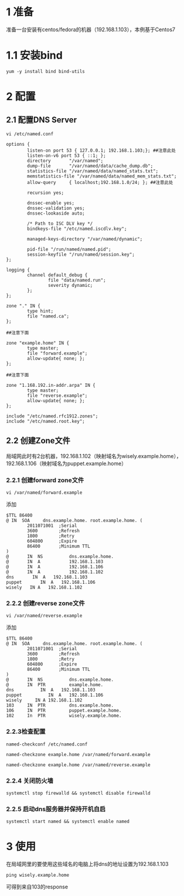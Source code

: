 # 1 准备

准备一台安装有centos/fedora的机器（192.168.1.103），本例基于Centos7

# 1.1 安装bind

`yum -y install bind bind-utils`

# 2 配置

## 2.1 配置DNS Server

`vi /etc/named.conf`


```
options {
        listen-on port 53 { 127.0.0.1; 192.168.1.103;}; ##注意此处
        listen-on-v6 port 53 { ::1; };
        directory       "/var/named";
        dump-file       "/var/named/data/cache_dump.db";
        statistics-file "/var/named/data/named_stats.txt";
        memstatistics-file "/var/named/data/named_mem_stats.txt";
        allow-query     { localhost;192.168.1.0/24; }; ##注意此处

        recursion yes;

        dnssec-enable yes;
        dnssec-validation yes;
        dnssec-lookaside auto;

        /* Path to ISC DLV key */
        bindkeys-file "/etc/named.iscdlv.key";

        managed-keys-directory "/var/named/dynamic";

        pid-file "/run/named/named.pid";
        session-keyfile "/run/named/session.key";
};

logging {
        channel default_debug {
                file "data/named.run";
                severity dynamic;
        };
};

zone "." IN {
        type hint;
        file "named.ca";
};

##注意下面

zone "example.home" IN {
        type master;
        file "forward.example";
        allow-update{ none; };
};

##注意下面

zone "1.168.192.in-addr.arpa" IN {
        type master;
        file "reverse.example";
        allow-update{ none; };
};

include "/etc/named.rfc1912.zones";
include "/etc/named.root.key";
```

## 2.2 创建Zone文件

局域网此时有2台机器，192.168.1.102（映射域名为wisely.example.home），192.168.1.106（映射域名为puppet.example.home）

### 2.2.1 创建forward zone文件

`vi /var/named/forward.example `

添加

```
$TTL 86400
@ IN  SOA     dns.example.home. root.example.home. (
        2011071001  ;Serial
        3600        ;Refresh
        1800        ;Retry
        604800      ;Expire
        86400       ;Minimum TTL
)
@       IN  NS          dns.example.home.
@       IN  A           192.168.1.103
@       IN  A           192.168.1.106
@       IN  A           192.168.1.102
dns       IN  A   192.168.1.103
puppet       IN  A   192.168.1.106
wisely   IN A   192.168.1.102
```

### 2.2.2 创建reverse zone文件

`vi /var/named/reverse.example`

添加

```
$TTL 86400
@ IN  SOA     dns.example.home. root.example.home. (
        2011071001  ;Serial
        3600        ;Refresh
        1800        ;Retry
        604800      ;Expire
        86400       ;Minimum TTL
)
@       IN  NS          dns.example.home.
@       IN  PTR         example.home.
dns          IN  A   192.168.1.103
puppet          IN  A   192.168.1.106
wisely     IN A 192.168.1.102
103     IN  PTR         dns.example.home.
106     IN  PTR         puppet.example.home.
102     In  PTR         wisely.example.home.
```

### 2.2.3检查配置

`named-checkconf /etc/named.conf`

`named-checkzone example.home /var/named/forward.example`

`named-checkzone example.home /var/named/reverse.example `

### 2.2.4 关闭防火墙

`systemctl stop firewalld && systemctl disable firewalld`

### 2.2.5 启动dns服务器并保持开机自启

`systemctl start named && systemctl enable named`

# 3 使用

在局域网里的要使用这些域名的电脑上将dns的地址设置为192.168.1.103

`ping wisely.example.home`

可得到来自103的response
